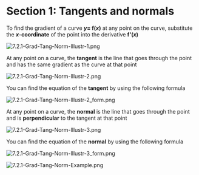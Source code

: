 # Section 1: Tangents and normals

To find the gradient of a curve ***y*= f(*x*)** at any point on the curve, substitute the ***x*‑coordinate** of the point into the derivative **f'(*x*)**

![7.2.1-Grad-Tang-Norm-Illustr-1.png](Section%201%20Tangents%20and%20normals%20634ff69df7384bbca230ea4f426a2552/7.2.1-Grad-Tang-Norm-Illustr-1.png)

At any point on a curve, the **tangent** is the line that goes through the point and has the same gradient as the curve at that point

![7.2.1-Grad-Tang-Norm-Illustr-2.png](Section%201%20Tangents%20and%20normals%20634ff69df7384bbca230ea4f426a2552/7.2.1-Grad-Tang-Norm-Illustr-2.png)

You can find the equation of the **tangent** by using the following formula

![7.2.1-Grad-Tang-Norm-Illustr-2_form.png](Section%201%20Tangents%20and%20normals%20634ff69df7384bbca230ea4f426a2552/7.2.1-Grad-Tang-Norm-Illustr-2_form.png)

At any point on a curve, the **normal** is the line that goes through the point and is **perpendicular** to the tangent at that point

![7.2.1-Grad-Tang-Norm-Illustr-3.png](Section%201%20Tangents%20and%20normals%20634ff69df7384bbca230ea4f426a2552/7.2.1-Grad-Tang-Norm-Illustr-3.png)

You can find the equation of the **normal** by using the following formula

![7.2.1-Grad-Tang-Norm-Illustr-3_form.png](Section%201%20Tangents%20and%20normals%20634ff69df7384bbca230ea4f426a2552/7.2.1-Grad-Tang-Norm-Illustr-3_form.png)

![7.2.1-Grad-Tang-Norm-Example.png](Section%201%20Tangents%20and%20normals%20634ff69df7384bbca230ea4f426a2552/7.2.1-Grad-Tang-Norm-Example.png)